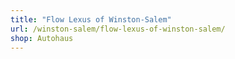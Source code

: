 ```yaml
---
title: "Flow Lexus of Winston-Salem"
url: /winston-salem/flow-lexus-of-winston-salem/
shop: Autohaus
---
```

